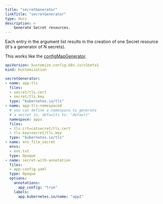 ```yaml
---
title: "secretGenerator"
linkTitle: "secretGenerator"
type: docs
description: >
    Generate Secret resources.
---
```


Each entry in the argument list results in the creation of one Secret resource (it's a generator of N secrets).

This works like the [configMapGenerator](/kustomize/api-reference/kustomization/configmapgenerator).

```yaml
apiVersion: kustomize.config.k8s.io/v1beta1
kind: Kustomization

secretGenerator:
- name: app-tls
  files:
  - secret/tls.cert
  - secret/tls.key
  type: "kubernetes.io/tls"
- name: app-tls-namespaced
  # you can define a namespace to generate
  # a secret in, defaults to: "default"
  namespace: apps
  files:
  - tls.crt=catsecret/tls.cert
  - tls.key=secret/tls.key
  type: "kubernetes.io/tls"
- name: env_file_secret
  envs:
  - env.txt
  type: Opaque
- name: secret-with-annotation
  files:
  - app-config.yaml
  type: Opaque
  options:
    annotations:
      app_config: "true"
    labels:
      app.kubernetes.io/name: "app2"
```
